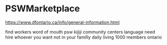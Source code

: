 # PSWMarketplace
https://www.dfontario.ca/info/general-information.html

find workers
word of mouth
psw
kijiji community centers
language need
hire whoever you want
not in your familly
daily living
1000 members ontario
